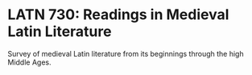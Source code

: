 # LATN 730: Readings in Medieval Latin Literature

Survey of medieval Latin literature from its beginnings through the high Middle Ages.
